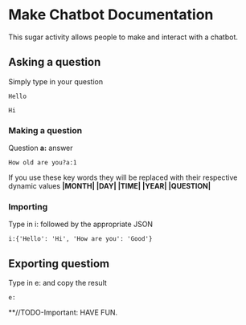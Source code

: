 # Make Chatbot Documentation

This sugar activity allows people to make and interact with a chatbot.

## Asking a question

Simply type in your question
```
Hello
```
```
Hi
```

### Making a question

Question **a:** answer
```
How old are you?a:1
```
If you use these key words they will be replaced with their respective dynamic values
**|MONTH|
|DAY|
|TIME|
|YEAR|
|QUESTION|**

### Importing

Type in i: followed by the appropriate JSON

```
i:{'Hello': 'Hi', 'How are you': 'Good'}
```
## Exporting questiom

Type in e: and copy the result
```
e:
```

**//TODO-Important: HAVE FUN. 


